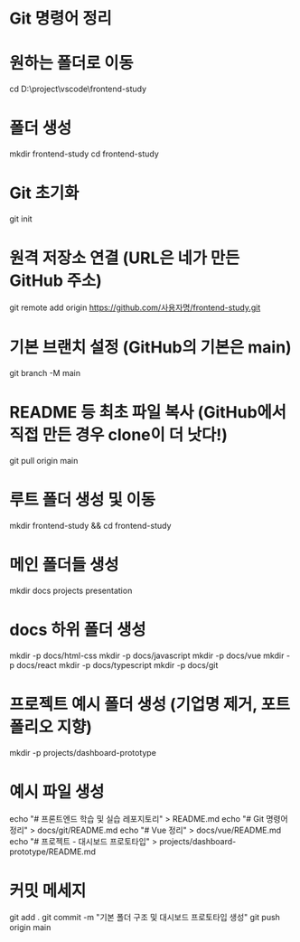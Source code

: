 # Git 명령어 정리

# 원하는 폴더로 이동
cd D:\project\vscode\frontend-study

# 폴더 생성
mkdir frontend-study
cd frontend-study

# Git 초기화
git init

# 원격 저장소 연결 (URL은 네가 만든 GitHub 주소)
git remote add origin https://github.com/사용자명/frontend-study.git

# 기본 브랜치 설정 (GitHub의 기본은 main)
git branch -M main

# README 등 최초 파일 복사 (GitHub에서 직접 만든 경우 clone이 더 낫다!)
git pull origin main

# 루트 폴더 생성 및 이동
mkdir frontend-study && cd frontend-study

# 메인 폴더들 생성
mkdir docs projects presentation

# docs 하위 폴더 생성
mkdir -p docs/html-css
mkdir -p docs/javascript
mkdir -p docs/vue
mkdir -p docs/react
mkdir -p docs/typescript
mkdir -p docs/git

# 프로젝트 예시 폴더 생성 (기업명 제거, 포트폴리오 지향)
mkdir -p projects/dashboard-prototype

# 예시 파일 생성
echo "# 프론트엔드 학습 및 실습 레포지토리" > README.md
echo "# Git 명령어 정리" > docs/git/README.md
echo "# Vue 정리" > docs/vue/README.md
echo "# 프로젝트 - 대시보드 프로토타입" > projects/dashboard-prototype/README.md

# 커밋 메세지
git add .
git commit -m "기본 폴더 구조 및 대시보드 프로토타입 생성"
git push origin main

